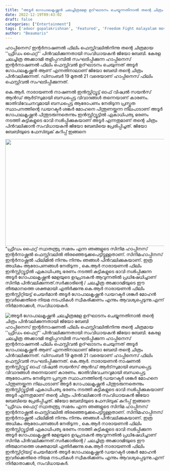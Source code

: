 ```yaml
---
title: "അടൂർ ഗോപാലകൃഷ്ണൻ ചലച്ചിത്രമേള ഉദ്‌ഘാടനം ചെയ്യുന്നതിനാൽ തന്റെ ചിത്രം പിൻവലിക്കുന്നതായി ജിയോ ബേബി"
date: 2022-12-19T09:43:02
draft: false
categories: ["Entertainment"]
tags: ['adoor gopalakrishnan', 'Featured', 'Freedom Fight malayalam movie', 'jeo baby']
author: "Beaumaris"
---
```


ഹാപ്പിനെസ് ഇന്റര്‍നാഷണല്‍ ഫിലിം ഫെസ്റ്റിവലില്‍നിന്നു തന്റെ ചിത്രമായ ''ഫ്രീഡം ഫൈറ്റ്'' പിന്‍വലിക്കുന്നതായി സംവിധായകന്‍ ജിയോ ബേബി. കേരള ചലച്ചിത്ര അക്കാദമി തളിപ്പറമ്പില്‍ സംഘടിപ്പിക്കുന്ന ഹാപ്പിനെസ് ഇന്റര്‍നാഷണല്‍ ഫിലിം ഫെസ്റ്റിവൽ ഉദ്‌ഘാടനം ചെയുന്നത് അടൂർ ഗോപാലകൃഷ്ണൻ ആണ് എന്നതിനാലാണ് ജിയോ ബേബി തന്റെ ചിത്രം പിൻവലിക്കുന്നത്. ഡിസംബര്‍ 19 മുതല്‍ 21 വരെയാണ് ഹാപ്പിനെസ് ഫിലിം ഫെസ്റ്റിവല്‍ സംഘടിപ്പിക്കുന്നത്.

കെ.ആര്‍. നാരായണന്‍ നാഷണല്‍ ഇന്‍സ്റ്റിറ്റ്യൂട്ട് ഓഫ് വിഷ്വല്‍ സയന്‍സ് ആന്‍ഡ് ആര്‍ട്‌സുമായി ബന്ധപ്പെട്ട വിവാദങ്ങൾ തന്നെയാണ് കാരണം. ജാതിവിവേചനവുമായി ബന്ധപ്പെട്ട ആരോപണം നേരിടുന്ന പ്രസ്തുത സ്ഥാപനത്തിന്റെ ഡയറക്ടര്‍ ശങ്കര്‍ മോഹനെ പിന്തുണയ്ക്കുന്ന നിലപാടാണ് അടൂർ ഗോപാലകൃഷ്ണൻ പിന്തുടരുന്നതെന്നും ഇന്‍സ്റ്റിറ്റ്യൂട്ടില്‍ ഏകാധിപത്യ ഭരണം നടത്തി കുട്ടികളുടെ ഭാവി നശിപ്പിക്കുകയാണ് അടൂർ എന്നതുമാണ് തന്റെ ചിത്രം പിൻവലിക്കാൻ സംവിധായകൻ ജിയോ ബേബിയെ പ്രേരിപ്പിച്ചത്. ജിയോ ബേബിയുടെ ഫേസ്ബുക് കുറിപ്പ് ഇങ്ങനെ

<img class="size-full wp-image-367549 aligncenter" src="https://cdn.boolokam.com/articles/2022/12/XCXCXCX.jpg" alt="" width="600" height="339" />"ഫ്രീഡം ഫൈറ്റ് സ്വാതന്ത്ര്യ സമരം എന്ന ഞങ്ങളുടെ സിനിമ ഹാപ്പിനസ് ഇന്റര്‍നാഷ്ണല്‍ ഫെസ്റ്റിവലില്‍ തിരഞ്ഞെടുക്കപെട്ടിട്ടുള്ളതാണ്. സിനിമഹാപ്പിനസ് ഇന്റര്‍നാഷ്ണല്‍ ഫിലിമില്‍ നിന്നും നിന്നും ഞങ്ങള്‍ പിന്‍വലിക്കുകയാണ്. ഇത്ര അധികം ആരോപണങ്ങള്‍ നേരിടുന്ന , കെ.ആര്‍ നാരായണന്‍ ഫിലിം ഇന്‍സ്റ്റിറ്റ്യൂട്ടില്‍ ഏകാധിപത്യ ഭരണം നടത്തി കുട്ടികളുടെ ഭാവി നശിപ്പിക്കുന്ന അടൂര്‍ ഗോപാലകൃഷ്ണന്‍ മേളയുടെ ഉദ്ഘാടകന്‍ ആവുന്നതില്‍ പ്രധിഷേധിച്ചാണ് സിനിമ പിന്‍വലിക്കുന്നത്.സര്‍ക്കാരിന്റെ / ചലച്ചിത്ര അക്കാദമിയുടെ ഈ തീരുമാനത്തെ ശക്തമായി എതിര്‍ക്കുന്നു.കെ.ആര്‍ നാരായണന്‍ ഫിലിം ഇന്‍സ്റ്റിറ്റിയട്ട് ചെയര്‍മാന്‍ അടൂര്‍ ഗോപാലകൃഷ്ണന്‍ ഡയറക്ടര്‍ ശങ്കര്‍ മോഹന്‍ ഇവര്‍ക്കെതിരെ നിയമ നടപടികള്‍ സ്വീകരിക്കണം എന്നും ആവശ്യപ്പെടുന്നു.എന്ന് നിര്‍മാതാക്കള്‍, സംവിധായകര്‍.


![അടൂർ ഗോപാലകൃഷ്ണൻ ചലച്ചിത്രമേള ഉദ്‌ഘാടനം ചെയ്യുന്നതിനാൽ തന്റെ ചിത്രം പിൻവലിക്കുന്നതായി ജിയോ ബേബി](https://cdn.boolokam.com/articles/2022/12/XCXCXCX.jpg)ഹാപ്പിനെസ് ഇന്റര്‍നാഷണല്‍ ഫിലിം ഫെസ്റ്റിവലില്‍നിന്നു തന്റെ ചിത്രമായ ''ഫ്രീഡം ഫൈറ്റ്'' പിന്‍വലിക്കുന്നതായി സംവിധായകന്‍ ജിയോ ബേബി. കേരള ചലച്ചിത്ര അക്കാദമി തളിപ്പറമ്പില്‍ സംഘടിപ്പിക്കുന്ന ഹാപ്പിനെസ് ഇന്റര്‍നാഷണല്‍ ഫിലിം ഫെസ്റ്റിവൽ ഉദ്‌ഘാടനം ചെയുന്നത് അടൂർ ഗോപാലകൃഷ്ണൻ ആണ് എന്നതിനാലാണ് ജിയോ ബേബി തന്റെ ചിത്രം പിൻവലിക്കുന്നത്. ഡിസംബര്‍ 19 മുതല്‍ 21 വരെയാണ് ഹാപ്പിനെസ് ഫിലിം ഫെസ്റ്റിവല്‍ സംഘടിപ്പിക്കുന്നത്. കെ.ആര്‍. നാരായണന്‍ നാഷണല്‍ ഇന്‍സ്റ്റിറ്റ്യൂട്ട് ഓഫ് വിഷ്വല്‍ സയന്‍സ് ആന്‍ഡ് ആര്‍ട്‌സുമായി ബന്ധപ്പെട്ട വിവാദങ്ങൾ തന്നെയാണ് കാരണം. ജാതിവിവേചനവുമായി ബന്ധപ്പെട്ട ആരോപണം നേരിടുന്ന പ്രസ്തുത സ്ഥാപനത്തിന്റെ ഡയറക്ടര്‍ ശങ്കര്‍ മോഹനെ പിന്തുണയ്ക്കുന്ന നിലപാടാണ് അടൂർ ഗോപാലകൃഷ്ണൻ പിന്തുടരുന്നതെന്നും ഇന്‍സ്റ്റിറ്റ്യൂട്ടില്‍ ഏകാധിപത്യ ഭരണം നടത്തി കുട്ടികളുടെ ഭാവി നശിപ്പിക്കുകയാണ് അടൂർ എന്നതുമാണ് തന്റെ ചിത്രം പിൻവലിക്കാൻ സംവിധായകൻ ജിയോ ബേബിയെ പ്രേരിപ്പിച്ചത്. ജിയോ ബേബിയുടെ ഫേസ്ബുക് കുറിപ്പ് ഇങ്ങനെ "ഫ്രീഡം ഫൈറ്റ് സ്വാതന്ത്ര്യ സമരം എന്ന ഞങ്ങളുടെ സിനിമ ഹാപ്പിനസ് ഇന്റര്‍നാഷ്ണല്‍ ഫെസ്റ്റിവലില്‍ തിരഞ്ഞെടുക്കപെട്ടിട്ടുള്ളതാണ്. സിനിമഹാപ്പിനസ് ഇന്റര്‍നാഷ്ണല്‍ ഫിലിമില്‍ നിന്നും നിന്നും ഞങ്ങള്‍ പിന്‍വലിക്കുകയാണ്. ഇത്ര അധികം ആരോപണങ്ങള്‍ നേരിടുന്ന , കെ.ആര്‍ നാരായണന്‍ ഫിലിം ഇന്‍സ്റ്റിറ്റ്യൂട്ടില്‍ ഏകാധിപത്യ ഭരണം നടത്തി കുട്ടികളുടെ ഭാവി നശിപ്പിക്കുന്ന അടൂര്‍ ഗോപാലകൃഷ്ണന്‍ മേളയുടെ ഉദ്ഘാടകന്‍ ആവുന്നതില്‍ പ്രധിഷേധിച്ചാണ് സിനിമ പിന്‍വലിക്കുന്നത്.സര്‍ക്കാരിന്റെ / ചലച്ചിത്ര അക്കാദമിയുടെ ഈ തീരുമാനത്തെ ശക്തമായി എതിര്‍ക്കുന്നു.കെ.ആര്‍ നാരായണന്‍ ഫിലിം ഇന്‍സ്റ്റിറ്റിയട്ട് ചെയര്‍മാന്‍ അടൂര്‍ ഗോപാലകൃഷ്ണന്‍ ഡയറക്ടര്‍ ശങ്കര്‍ മോഹന്‍ ഇവര്‍ക്കെതിരെ നിയമ നടപടികള്‍ സ്വീകരിക്കണം എന്നും ആവശ്യപ്പെടുന്നു.എന്ന് നിര്‍മാതാക്കള്‍, സംവിധായകര്‍.
